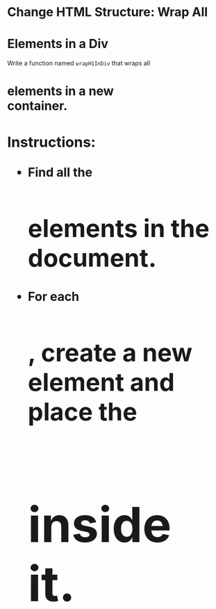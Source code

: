# Change HTML Structure: Wrap All <h1> Elements in a Div

Write a function named `wrapH1InDiv` that wraps all <h1> elements in a new <div> container.

### Instructions:

- Find all the <h1> elements in the document.
- For each <h1>, create a new <div> element and place the <h1> inside it.
